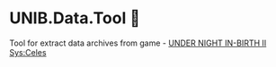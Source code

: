 # UNIB.Data.Tool :see_no_evil:
Tool for extract data archives from game - [UNDER NIGHT IN-BIRTH II Sys:Celes](https://store.steampowered.com/app/2076010/UNDER_NIGHT_INBIRTH_II_SysCeles/)